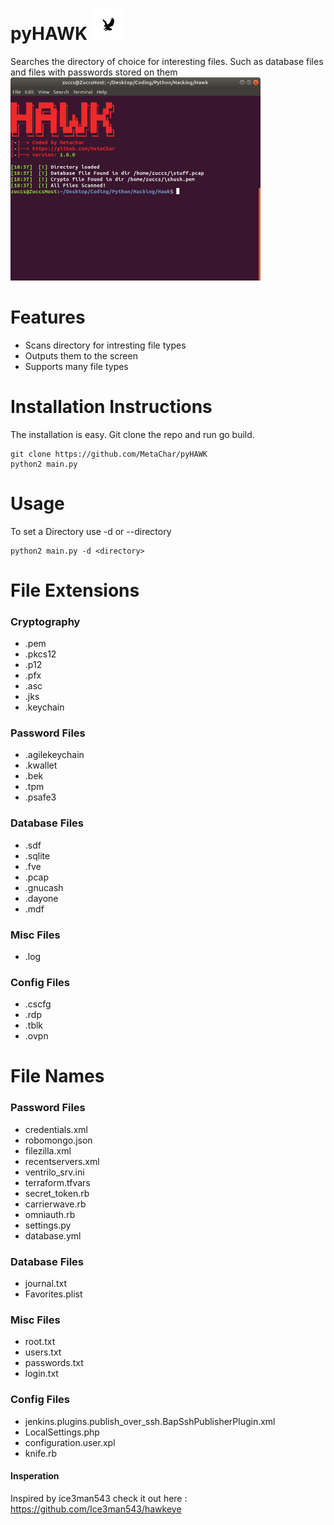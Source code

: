 # pyHAWK <img src="logo.png" width="50">
Searches the directory of choice for interesting files. Such as database files and files with passwords stored on them
<img src="demo.png" width="400">

# Features
+ Scans directory for intresting file types
+ Outputs them to the screen
+ Supports many file types 

# Installation Instructions

The installation is easy. Git clone the repo and run go build.

```
git clone https://github.com/MetaChar/pyHAWK
python2 main.py
```


# Usage
To set a Directory use -d or --directory
``` 
python2 main.py -d <directory>
```

# File Extensions
### Cryptography
+ .pem
+ .pkcs12
+ .p12
+ .pfx
+ .asc
+ .jks
+ .keychain

### Password Files
+ .agilekeychain
+ .kwallet
+ .bek
+ .tpm
+ .psafe3

### Database Files
+ .sdf
+ .sqlite
+ .fve
+ .pcap
+ .gnucash
+ .dayone
+ .mdf

### Misc Files
+ .log

### Config Files
+ .cscfg
+ .rdp
+ .tblk
+ .ovpn

# File Names
### Password Files
+ credentials.xml
+ robomongo.json
+ filezilla.xml
+ recentservers.xml
+ ventrilo_srv.ini
+ terraform.tfvars
+ secret_token.rb
+ carrierwave.rb
+ omniauth.rb
+ settings.py
+ database.yml

### Database Files
+ journal.txt
+ Favorites.plist

### Misc Files
+ root.txt
+ users.txt
+ passwords.txt
+ login.txt

### Config Files
+ jenkins.plugins.publish_over_ssh.BapSshPublisherPlugin.xml
+ LocalSettings.php
+ configuration.user.xpl
+ knife.rb


#### Insperation
Inspired by ice3man543 check it out here : https://github.com/Ice3man543/hawkeye
